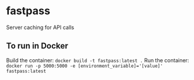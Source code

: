 # fastpass
Server caching for API calls

## To run in Docker
Build the container: `docker build -t fastpass:latest .`
Run the container: ` docker run -p 5000:5000 -e [environment_variable]='[value]' fastpass:latest`
